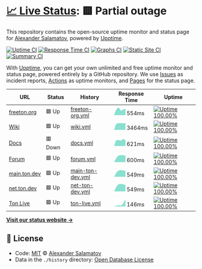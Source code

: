 # [📈 Live Status](https://ch1seL.github.io/freeton-upptime): <!--live status--> **🟨 Partial outage**

This repository contains the open-source uptime monitor and status page for [Alexander Salamatov](https://ch1seL.github.io/freeton-upptime), powered by [Upptime](https://github.com/upptime/upptime).

[![Uptime CI](https://github.com/koj-co/upptime/workflows/Uptime%20CI/badge.svg)](https://github.com/koj-co/upptime/actions?query=workflow%3A%22Uptime+CI%22)
[![Response Time CI](https://github.com/koj-co/upptime/workflows/Response%20Time%20CI/badge.svg)](https://github.com/koj-co/upptime/actions?query=workflow%3A%22Response+Time+CI%22)
[![Graphs CI](https://github.com/koj-co/upptime/workflows/Graphs%20CI/badge.svg)](https://github.com/koj-co/upptime/actions?query=workflow%3A%22Graphs+CI%22)
[![Static Site CI](https://github.com/koj-co/upptime/workflows/Static%20Site%20CI/badge.svg)](https://github.com/koj-co/upptime/actions?query=workflow%3A%22Static+Site+CI%22)
[![Summary CI](https://github.com/koj-co/upptime/workflows/Summary%20CI/badge.svg)](https://github.com/koj-co/upptime/actions?query=workflow%3A%22Summary+CI%22)

With [Upptime](https://upptime.js.org), you can get your own unlimited and free uptime monitor and status page, powered entirely by a GitHub repository. We use [Issues](https://github.com/ch1seL/freeton-upptime/issues) as incident reports, [Actions](https://github.com/ch1seL/freeton-upptime/actions) as uptime monitors, and [Pages](https://ch1seL.github.io/freeton-upptime) for the status page.

<!--start: status pages-->
<!-- This summary is generated by Upptime (https://github.com/upptime/upptime) -->
<!-- Do not edit this manually, your changes will be overwritten -->

| URL                                 | Status  | History                                                                                                   | Response Time                                                                     | Uptime                                                                                                                                                                                                                                         |
| ----------------------------------- | ------- | --------------------------------------------------------------------------------------------------------- | --------------------------------------------------------------------------------- | ---------------------------------------------------------------------------------------------------------------------------------------------------------------------------------------------------------------------------------------------- |
| [freeton.org](https://freeton.org)  | 🟩 Up   | [freeton-org.yml](https://github.com/ton-actions/freeton-status/commits/master/history/freeton-org.yml)   | <img alt="Response time graph" src="./graphs/freeton-org.png" height="20"> 554ms  | [![Uptime 100.00%](https://img.shields.io/endpoint?url=https%3A%2F%2Fraw.githubusercontent.com%2Fton-actions%2Ffreeton-status%2Fmaster%2Fapi%2Ffreeton-org%2Fuptime.json)](https://ton-actions.github.io/freeton-status/history/freeton-org)   |
| [Wiki](https://freeton.wiki)        | 🟩 Up   | [wiki.yml](https://github.com/ton-actions/freeton-status/commits/master/history/wiki.yml)                 | <img alt="Response time graph" src="./graphs/wiki.png" height="20"> 3464ms        | [![Uptime 100.00%](https://img.shields.io/endpoint?url=https%3A%2F%2Fraw.githubusercontent.com%2Fton-actions%2Ffreeton-status%2Fmaster%2Fapi%2Fwiki%2Fuptime.json)](https://ton-actions.github.io/freeton-status/history/wiki)                 |
| [Docs](http://docs.ton.dev)         | 🟥 Down | [docs.yml](https://github.com/ton-actions/freeton-status/commits/master/history/docs.yml)                 | <img alt="Response time graph" src="./graphs/docs.png" height="20"> 621ms         | [![Uptime 100.00%](https://img.shields.io/endpoint?url=https%3A%2F%2Fraw.githubusercontent.com%2Fton-actions%2Ffreeton-status%2Fmaster%2Fapi%2Fdocs%2Fuptime.json)](https://ton-actions.github.io/freeton-status/history/docs)                 |
| [Forum](https://forum.freeton.org)  | 🟩 Up   | [forum.yml](https://github.com/ton-actions/freeton-status/commits/master/history/forum.yml)               | <img alt="Response time graph" src="./graphs/forum.png" height="20"> 600ms        | [![Uptime 100.00%](https://img.shields.io/endpoint?url=https%3A%2F%2Fraw.githubusercontent.com%2Fton-actions%2Ffreeton-status%2Fmaster%2Fapi%2Fforum%2Fuptime.json)](https://ton-actions.github.io/freeton-status/history/forum)               |
| [main.ton.dev](http://main.ton.dev) | 🟩 Up   | [main-ton-dev.yml](https://github.com/ton-actions/freeton-status/commits/master/history/main-ton-dev.yml) | <img alt="Response time graph" src="./graphs/main-ton-dev.png" height="20"> 549ms | [![Uptime 100.00%](https://img.shields.io/endpoint?url=https%3A%2F%2Fraw.githubusercontent.com%2Fton-actions%2Ffreeton-status%2Fmaster%2Fapi%2Fmain-ton-dev%2Fuptime.json)](https://ton-actions.github.io/freeton-status/history/main-ton-dev) |
| [net.ton.dev](http://net.ton.dev)   | 🟩 Up   | [net-ton-dev.yml](https://github.com/ton-actions/freeton-status/commits/master/history/net-ton-dev.yml)   | <img alt="Response time graph" src="./graphs/net-ton-dev.png" height="20"> 549ms  | [![Uptime 100.00%](https://img.shields.io/endpoint?url=https%3A%2F%2Fraw.githubusercontent.com%2Fton-actions%2Ffreeton-status%2Fmaster%2Fapi%2Fnet-ton-dev%2Fuptime.json)](https://ton-actions.github.io/freeton-status/history/net-ton-dev)   |
| [Ton Live](https://ton.live/main)   | 🟩 Up   | [ton-live.yml](https://github.com/ton-actions/freeton-status/commits/master/history/ton-live.yml)         | <img alt="Response time graph" src="./graphs/ton-live.png" height="20"> 146ms     | [![Uptime 100.00%](https://img.shields.io/endpoint?url=https%3A%2F%2Fraw.githubusercontent.com%2Fton-actions%2Ffreeton-status%2Fmaster%2Fapi%2Fton-live%2Fuptime.json)](https://ton-actions.github.io/freeton-status/history/ton-live)         |

<!--end: status pages-->

[**Visit our status website →**](https://ch1seL.github.io/freeton-upptime)

## 📄 License

- Code: [MIT](./LICENSE) © [Alexander Salamatov](https://ch1seL.github.io/freeton-upptime)
- Data in the `./history` directory: [Open Database License](https://opendatacommons.org/licenses/odbl/1-0/)
